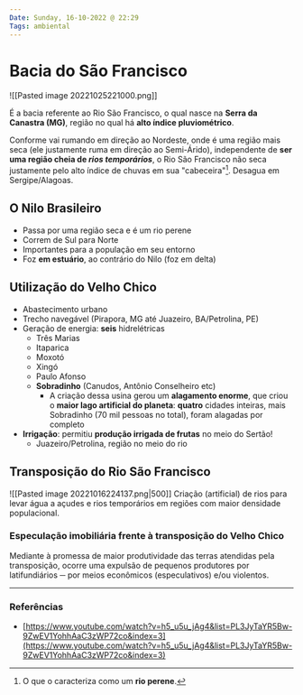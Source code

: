 ```yaml
---
Date: Sunday, 16-10-2022 @ 22:29
Tags: ambiental
---
```

# Bacia do São Francisco
![[Pasted image 20221025221000.png]]

É a bacia referente ao Rio São Francisco, o qual nasce na **Serra da Canastra (MG)**, região no qual há **alto índice pluviométrico**.

Conforme vai rumando em direção ao Nordeste, onde é uma região mais seca (ele justamente ruma em direção ao Semi-Árido), independente de **ser uma região cheia de *rios temporários***, o Rio São Francisco não seca justamente pelo alto índice de chuvas em sua "cabeceira"[^1]. Desagua em Sergipe/Alagoas.

## O Nilo Brasileiro
- Passa por uma região seca e é um rio perene
- Correm de Sul para Norte
- Importantes para a população em seu entorno
- Foz **em estuário**, ao contrário do Nilo (foz em delta)

## Utilização do Velho Chico
- Abastecimento urbano
- Trecho navegável (Pirapora, MG até Juazeiro, BA/Petrolina, PE)
- Geração de energia: **seis** hidrelétricas
	- Três Marias
	- Itaparica
	- Moxotó
	- Xingó
	- Paulo Afonso
	- **Sobradinho** (Canudos, Antônio Conselheiro etc)
		- A criação dessa usina gerou um **alagamento enorme**, que criou o **maior lago artificial do planeta**: **quatro** cidades inteiras, mais Sobradinho (70 mil pessoas no total), foram alagadas por completo
- **Irrigação**: permitiu **produção irrigada de frutas** no meio do Sertão!
	- Juazeiro/Petrolina, região no meio do rio

## Transposição do Rio São Francisco
![[Pasted image 20221016224137.png|500]]
Criação (artificial) de rios para levar água a açudes e rios temporários em regiões com maior densidade populacional.

### Especulação imobiliária frente à transposição do Velho Chico
Mediante à promessa de maior produtividade das terras atendidas pela transposição, ocorre uma expulsão de pequenos produtores por latifundiários ─ por meios econômicos (especulativos) e/ou violentos. 


---
### Referências
- [https://www.youtube.com/watch?v=h5_u5u_jAg4&list=PL3JyTaYR5Bw-9ZwEV1YohhAaC3zWP72co&index=3](https://www.youtube.com/watch?v=h5_u5u_jAg4&list=PL3JyTaYR5Bw-9ZwEV1YohhAaC3zWP72co&index=3)

[^1]: O que o caracteriza como um **rio perene**.